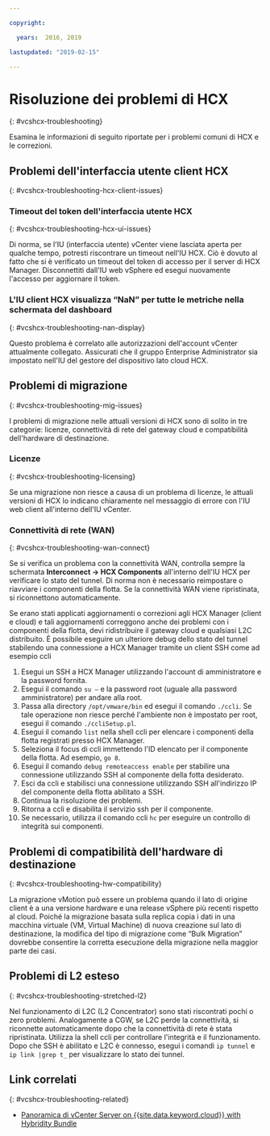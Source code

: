 ```yaml
---

copyright:

  years:  2016, 2019

lastupdated: "2019-02-15"

---
```


# Risoluzione dei problemi di HCX
{: #vcshcx-troubleshooting}

Esamina le informazioni di seguito riportate per i problemi comuni di HCX e le correzioni.

## Problemi dell'interfaccia utente client HCX
{: #vcshcx-troubleshooting-hcx-client-issues}

### Timeout del token dell'interfaccia utente HCX
{: #vcshcx-troubleshooting-hcx-ui-issues}

Di norma, se l'IU (interfaccia utente) vCenter viene lasciata aperta per qualche tempo, potresti riscontrare un timeout nell'IU HCX. Ciò è dovuto al fatto che si è verificato un timeout del token di accesso per il server di HCX Manager. Disconnettiti dall'IU web vSphere ed esegui nuovamente l'accesso per aggiornare il token.

### L'IU client HCX visualizza “NaN” per tutte le metriche nella schermata del dashboard
{: #vcshcx-troubleshooting-nan-display}

Questo problema è correlato alle autorizzazioni dell'account vCenter attualmente collegato. Assicurati che il gruppo Enterprise Administrator sia impostato nell'IU del gestore del dispositivo lato cloud HCX.

## Problemi di migrazione
{: #vcshcx-troubleshooting-mig-issues}

I problemi di migrazione nelle attuali versioni di HCX sono di solito in tre categorie: licenze, connettività di rete del gateway cloud e compatibilità dell'hardware di destinazione.

### Licenze
{: #vcshcx-troubleshooting-licensing}

Se una migrazione non riesce a causa di un problema di licenze, le attuali versioni di HCX lo indicano chiaramente nel messaggio di errore con l'IU web client all'interno dell'IU vCenter.

### Connettività di rete (WAN)
{: #vcshcx-troubleshooting-wan-connect}

Se si verifica un problema con la connettività WAN, controlla sempre la schermata **Interconnect -> HCX Components** all'interno dell'IU HCX per verificare lo stato del tunnel. Di norma non è necessario reimpostare o riavviare i componenti della flotta. Se la connettività WAN viene ripristinata, si riconnettono automaticamente.

Se erano stati applicati aggiornamenti o correzioni agli HCX Manager (client e cloud) e tali aggiornamenti correggono anche dei problemi con i componenti della flotta, devi ridistribuire il gateway cloud e qualsiasi L2C distribuito. È possibile eseguire un ulteriore debug dello stato del tunnel stabilendo una connessione a HCX Manager tramite un client SSH come ad esempio ccli  

1. Esegui un SSH a HCX Manager utilizzando l'account di amministratore e la password fornita.
2. Esegui il comando `su –` e la password root (uguale alla password amministratore) per andare alla root.
3. Passa alla directory `/opt/vmware/bin` ed esegui il comando `./ccli`. Se tale operazione non riesce perché l'ambiente non è impostato per root, esegui il comando `./ccliSetup.pl`.
4. Esegui il comando `list` nella shell ccli per elencare i componenti della flotta registrati presso HCX Manager.
5. Seleziona il focus di ccli immettendo l'ID elencato per il componente della flotta. Ad esempio, `go 8`.
6. Esegui il comando `debug remoteaccess enable` per stabilire una connessione utilizzando SSH al componente della fotta desiderato.
7. Esci da ccli e stabilisci una connessione utilizzando SSH all'indirizzo IP del componente della flotta abilitato a SSH.
9. Continua la risoluzione dei problemi.
10. Ritorna a ccli e disabilita il servizio ssh per il componente.
11. Se necessario, utilizza il comando ccli `hc` per eseguire un controllo di integrità sui componenti.

## Problemi di compatibilità dell'hardware di destinazione
{: #vcshcx-troubleshooting-hw-compatibility}

La migrazione vMotion può essere un problema quando il lato di origine client è a una versione hardware e una release vSphere più recenti rispetto al cloud. Poiché la migrazione basata sulla replica copia i dati in una macchina virtuale (VM, Virtual Machine) di nuova creazione sul lato di destinazione, la modifica del tipo di migrazione come “Bulk Migration” dovrebbe consentire la corretta esecuzione della migrazione nella maggior parte dei casi.

## Problemi di L2 esteso
{: #vcshcx-troubleshooting-stretched-l2}

Nel funzionamento di L2C (L2 Concentrator) sono stati riscontrati pochi o zero problemi. Analogamente a CGW, se L2C perde la connettività, si riconnette automaticamente dopo che la connettività di rete è stata ripristinata. Utilizza la shell ccli per controllare l'integrità e il funzionamento. Dopo che SSH è abilitato e L2C è connesso, esegui i comandi `ip tunnel` e `ip link |grep t_` per visualizzare lo stato dei tunnel.

## Link correlati
{: #vcshcx-troubleshooting-related}

* [Panoramica di vCenter Server on {{site.data.keyword.cloud}} with Hybridity Bundle
](/docs/services/vmwaresolutions/archiref/vcs/vcs-hybridity-intro.html) 
